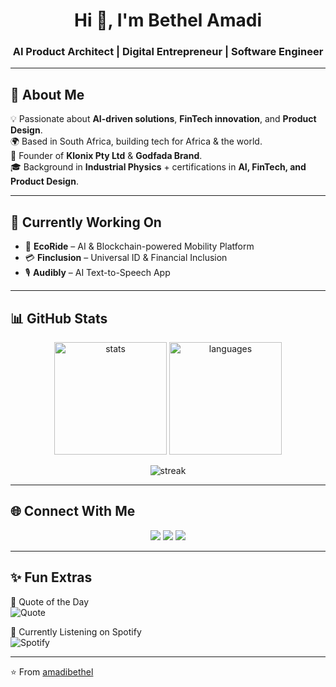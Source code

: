 <!-- Profile Header -->

<h1 align="center">Hi 👋, I'm Bethel Amadi</h1>
<h3 align="center">AI Product Architect | Digital Entrepreneur | Software Engineer</h3>

---

## 🚀 About Me 
 
💡 Passionate about **AI-driven solutions**, **FinTech innovation**, and **Product Design**.  
🌍 Based in South Africa, building tech for Africa & the world.  
📌 Founder of **Klonix Pty Ltd** & **Godfada Brand**.  
🎓 Background in **Industrial Physics** + certifications in **AI, FinTech, and Product Design**.  

---

## 🔭 Currently Working On  

- 🌱 **EcoRide** – AI & Blockchain-powered Mobility Platform  
- 💳 **Finclusion** – Universal ID & Financial Inclusion  
- 🎙 **Audibly** – AI Text-to-Speech App  

---

## 📊 GitHub Stats 
 
<p align="center">
  <img src="https://github-readme-stats.vercel.app/api?username=amadibethel&show_icons=true&theme=radical" alt="stats" height="180" />
  <img src="https://github-readme-stats.vercel.app/api/top-langs/?username=amadibethel&layout=compact&theme=radical" alt="languages" height="180" />
</p>

<p align="center">
  <img src="https://streak-stats.demolab.com?user=amadibethel&theme=radical&hide_border=true" alt="streak" />
</p>

---

## 🌐 Connect With Me  

<p align="center">
  <a href="https://linkedin.com/in/yourprofile"><img src="https://img.shields.io/badge/LinkedIn-0077B5?style=for-the-badge&logo=linkedin&logoColor=white"/></a>
  <a href="https://twitter.com/yourhandle"><img src="https://img.shields.io/badge/Twitter-1DA1F2?style=for-the-badge&logo=twitter&logoColor=white"/></a>
  <a href="https://yourwebsite.com"><img src="https://img.shields.io/badge/Portfolio-000000?style=for-the-badge&logo=vercel&logoColor=white"/></a>
</p>

---

## ✨ Fun Extras  

📖 Quote of the Day  
![Quote](https://quotes-github-readme.vercel.app/api?type=horizontal&theme=radical)

🎵 Currently Listening on Spotify  
![Spotify](https://novatorem.vercel.app/api/spotify)

---

⭐️ From [amadibethel](https://github.com/amadibethel)
